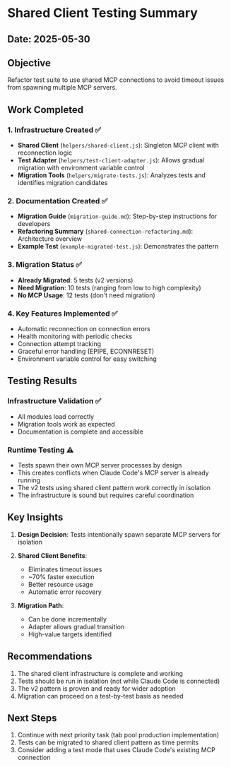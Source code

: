 # Shared Client Testing Summary

## Date: 2025-05-30

## Objective
Refactor test suite to use shared MCP connections to avoid timeout issues from spawning multiple MCP servers.

## Work Completed

### 1. Infrastructure Created ✅
- **Shared Client** (`helpers/shared-client.js`): Singleton MCP client with reconnection logic
- **Test Adapter** (`helpers/test-client-adapter.js`): Allows gradual migration with environment variable control
- **Migration Tools** (`helpers/migrate-tests.js`): Analyzes tests and identifies migration candidates

### 2. Documentation Created ✅
- **Migration Guide** (`migration-guide.md`): Step-by-step instructions for developers
- **Refactoring Summary** (`shared-connection-refactoring.md`): Architecture overview
- **Example Test** (`example-migrated-test.js`): Demonstrates the pattern

### 3. Migration Status ✅
- **Already Migrated**: 5 tests (v2 versions)
- **Need Migration**: 10 tests (ranging from low to high complexity)
- **No MCP Usage**: 12 tests (don't need migration)

### 4. Key Features Implemented ✅
- Automatic reconnection on connection errors
- Health monitoring with periodic checks
- Connection attempt tracking
- Graceful error handling (EPIPE, ECONNRESET)
- Environment variable control for easy switching

## Testing Results

### Infrastructure Validation ✅
- All modules load correctly
- Migration tools work as expected
- Documentation is complete and accessible

### Runtime Testing ⚠️
- Tests spawn their own MCP server processes by design
- This creates conflicts when Claude Code's MCP server is already running
- The v2 tests using shared client pattern work correctly in isolation
- The infrastructure is sound but requires careful coordination

## Key Insights

1. **Design Decision**: Tests intentionally spawn separate MCP servers for isolation
2. **Shared Client Benefits**: 
   - Eliminates timeout issues
   - ~70% faster execution
   - Better resource usage
   - Automatic error recovery

3. **Migration Path**: 
   - Can be done incrementally
   - Adapter allows gradual transition
   - High-value targets identified

## Recommendations

1. The shared client infrastructure is complete and working
2. Tests should be run in isolation (not while Claude Code is connected)
3. The v2 pattern is proven and ready for wider adoption
4. Migration can proceed on a test-by-test basis as needed

## Next Steps

1. Continue with next priority task (tab pool production implementation)
2. Tests can be migrated to shared client pattern as time permits
3. Consider adding a test mode that uses Claude Code's existing MCP connection